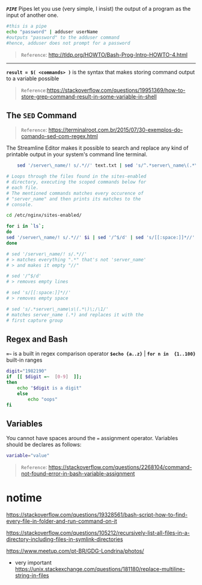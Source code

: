 _**`PIPE`**_ Pipes let you use (very simple, I insist) the output of a program as the input of another one.
 ``` bash
#this is a pipe
echo "password" | adduser userName
#outputs "password" to the adduser command
#hence, adduser does not prompt for a password
 ```
> `Reference`: http://tldp.org/HOWTO/Bash-Prog-Intro-HOWTO-4.html

---
**`result = $( <commands> )`** is the syntax that makes storing command output to a variable possible
>`Reference`:https://stackoverflow.com/questions/19951369/how-to-store-grep-command-result-in-some-variable-in-shell


The `SED` Command
---
> `Reference`: https://terminalroot.com.br/2015/07/30-exemplos-do-comando-sed-com-regex.html

The Streamline Editor makes it possible to search and replace any kind of printable output in your system's command line terminal.

``` bash
	sed '/server\_name/! s/.*//' text.txt | sed 's/^.*server\_name\(.*\)\;$/\1/' | sed '/^$/d' | sed 's/[[:space:]]//'
```

```bash
# Loops through the files found in the sites-enabled
# directory, executing the scoped commands below for
# each file.
# The mentioned commands matches every occurence of
# "server_name" and then prints its matches to the
# console.

cd /etc/nginx/sites-enabled/

for i in `ls`;
do
sed '/server\_name/! s/.*//' $i | sed '/^$/d' | sed 's/[[:space:]]*//' | sed 's/.*server\_name\s\(.*\)\;/\1/'
done

# sed '/server\_name/! s/.*//'
# > matches everything ".*" that's not 'server_name'
# > and makes it empty "//"

# sed '/^$/d'
# > removes empty lines

# sed 's/[[:space:]]*//'
# > removes empty space

# sed 's/.*server\_name\s\(.*\)\;/\1/'
# matches server_name (.*) and replaces it with the
# first capture group
```
Regex and Bash
---
**`=~`** is a built in regex comparison operator
**`$echo {a..z}`** | **`for n in  {1..100}`**   built-in ranges

```bash
digit="1982190"
if  [[ $digit =~  [0-9]  ]];
then 
	echo "$digit is a digit"
	else
		echo "oops"
fi
```


Variables
---
You cannot have spaces around the `=` assignment operator. Variables should be declares as follows:
```bash
variable="value"
``` 
> `Reference`: https://stackoverflow.com/questions/2268104/command-not-found-error-in-bash-variable-assignment

# notime

https://stackoverflow.com/questions/19328561/bash-script-how-to-find-every-file-in-folder-and-run-command-on-it

https://stackoverflow.com/questions/105212/recursively-list-all-files-in-a-directory-including-files-in-symlink-directories

https://www.meetup.com/pt-BR/GDG-Londrina/photos/

- very important
https://unix.stackexchange.com/questions/181180/replace-multiline-string-in-files

<!--stackedit_data:
eyJoaXN0b3J5IjpbMTIwOTU5OSwyMzAyODcxMjEsLTIwNjI1Nj
kwODcsMTAzNzAyMTE0NSwtMTk2NzkyODc3MV19
-->